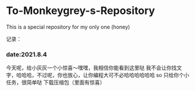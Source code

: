 # To-Monkeygrey-s-Repository
This is a special repository for my only one (honey)

记录：
### date:2021.8.4
今天呢，给小灰灰一个小惊喜～嘿嘿，我相信你能看到这里哒
我不会让你找文字，哈哈哈，不过呢，你也放心，让你编程大可不必哈哈哈哈哈哈
so
只给你个小任务，很简单哒
下载压缩包（里面有惊喜）

